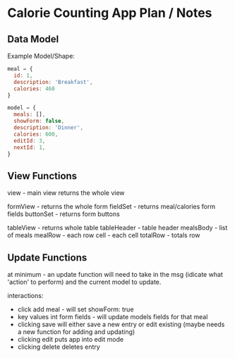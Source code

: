 # Calorie Counting App Plan / Notes

## Data Model
Example Model/Shape:

```javascript
meal = {
  id: 1,
  description: 'Breakfast',
  calories: 460
}

model = {
  meals: [],
  showForm: false,
  description: 'Dinner',
  calories: 600,
  editId: 3,
  nextId: 1,
}
```

## View Functions
view - main view returns the whole view

  formView - returns the whole form
    fieldSet - returns meal/calories form fields
    buttonSet - returns form buttons

  tableView - returns whole table
    tableHeader - table header
    mealsBody - list of meals
      mealRow - each row
        cell - each cell
      totalRow - totals row

## Update Functions
at minimum - an update function will need to take in the msg (idicate what 'action' to perform) and the current model to update.

interactions:
- click add meal - will set showForm: true
- key values int form fields - will update models fields for that meal
- clicking save will either save a new entry or edit existing (maybe needs a new function for adding and updating)
- clicking edit puts app into edit mode
- clicking delete deletes entry
